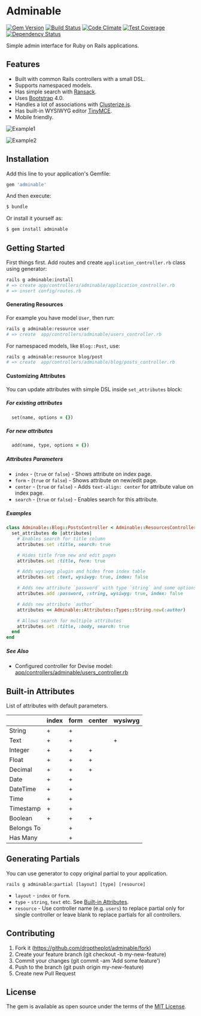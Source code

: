 # Adminable

[![Gem Version](https://badge.fury.io/rb/adminable.svg)](https://badge.fury.io/rb/adminable)
[![Build Status](https://travis-ci.org/droptheplot/adminable.svg?branch=master)](https://travis-ci.org/droptheplot/adminable)
[![Code Climate](https://codeclimate.com/github/droptheplot/adminable/badges/gpa.svg)](https://codeclimate.com/github/droptheplot/adminable)
[![Test Coverage](https://codeclimate.com/github/droptheplot/adminable/badges/coverage.svg)](https://codeclimate.com/github/droptheplot/adminable/coverage)
[![Dependency Status](https://gemnasium.com/badges/github.com/droptheplot/adminable.svg)](https://gemnasium.com/github.com/droptheplot/adminable)


Simple admin interface for Ruby on Rails applications.

## Features

* Built with common Rails controllers with a small DSL.
* Supports namespaced models.
* Has simple search with [Ransack](https://github.com/activerecord-hackery/ransack).
* Uses [Bootstrap](https://github.com/twbs/bootstrap) 4.0.
* Handles a lot of associations with [Clusterize.js](https://github.com/NeXTs/Clusterize.js).
* Has built-in WYSIWYG editor [TinyMCE](https://github.com/tinymce/tinymce).
* Mobile friendly.

![Example1](https://raw.githubusercontent.com/droptheplot/adminable/master/screenshots/1.png)

![Example2](https://raw.githubusercontent.com/droptheplot/adminable/master/screenshots/2.png)

## Installation

Add this line to your application's Gemfile:

```ruby
gem 'adminable'
```

And then execute:
```bash
$ bundle
```

Or install it yourself as:
```bash
$ gem install adminable
```

## Getting Started

First things first. Add routes and create `application_controller.rb` class using generator:

```bash
rails g adminable:install
# => create app/controllers/adminable/application_controller.rb
# => insert config/routes.rb
```

#### Generating Resources

For example you have model `User`, then run:

```bash
rails g adminable:resource user
# => create  app/controllers/adminable/users_controller.rb
```

For namespaced models, like `Blog::Post`, use:

```bash
rails g adminable:resource blog/post
# => create  app/controllers/adminable/blog/posts_controller.rb
```

#### Customizing Attributes

You can update attributes with simple DSL inside `set_attributes` block:

##### For existing attributes

```ruby
  set(name, options = {})
```

##### For new attributes

```ruby
  add(name, type, options = {})
```

##### Attributes Parameters

* `index` - (`true` or `false`) - Shows attribute on index page.
* `form` - (`true` or `false`) - Shows attribute on new/edit page.
* `center` - (`true` or `false`) - Adds `text-align: center` for attribute value on index page.
* `search` - (`true` or `false`) - Enables search for this attribute.

##### Examples

```ruby
class Adminable::Blog::PostsController < Adminable::ResourcesController
  set_attributes do |attributes|
    # Enables search for title column
    attributes.set :title, search: true

    # Hides title from new and edit pages
    attributes.set :title, form: true

    # Adds wysiwyg plugin and hides from index table
    attributes.set :text, wysiwyg: true, index: false

    # Adds new attribute `password` with type `string` and some options
    attributes.add :password, :string, wysiwyg: true, index: false

    # Adds new attribute `author`
    attributes << Adminable::Attributes::Types::String.new(:author)

    # Allows search for multiple attributes
    attributes.set :title, :body, search: true
  end
end
```

##### See Also

* Configured controller for Devise model: [app/controllers/adminable/users_controller.rb](https://github.com/droptheplot/adminable/blob/master/spec/dummy/app/controllers/adminable/users_controller.rb)

## Built-in Attributes

List of attributes with default parameters.

|            | index | form | center | wysiwyg |
|------------|-------|------|--------|---------|
| String     |   +   |   +  |        |         |
| Text       |   +   |   +  |        |    +    |
| Integer    |   +   |   +  |    +   |         |
| Float      |   +   |   +  |    +   |         |
| Decimal    |   +   |   +  |    +   |         |
| Date       |   +   |   +  |        |         |
| DateTime   |   +   |   +  |        |         |
| Time       |   +   |   +  |        |         |
| Timestamp  |   +   |   +  |        |         |
| Boolean    |   +   |   +  |    +   |         |
| Belongs To |       |   +  |        |         |
| Has Many   |       |   +  |        |         |

## Generating Partials

You can use generator to copy original partial to your application.

`rails g adminable:partial [layout] [type] [resource]`

* `layout` - `index` or `form`.
* `type` - `string`, `text` etc. See [Built-in Attributes](#built-in-attributes).
* `resource` - Use controller name (e.g. `users`) to replace partial only for single controller or leave blank to replace partials for all controllers.

## Contributing

1. Fork it (https://github.com/droptheplot/adminable/fork)
2. Create your feature branch (git checkout -b my-new-feature)
3. Commit your changes (git commit -am 'Add some feature')
4. Push to the branch (git push origin my-new-feature)
5. Create new Pull Request

## License

The gem is available as open source under the terms of the [MIT License](http://opensource.org/licenses/MIT).
